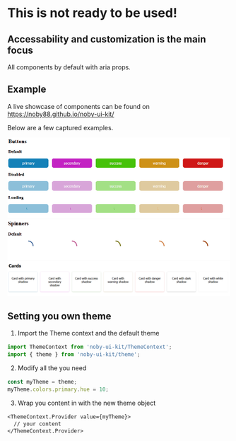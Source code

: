 # This is not ready to be used!

## Accessability and customization is the main focus

All components by default with aria props.

## Example

A live showcase of components can be found on https://noby88.github.io/noby-ui-kit/

Below are a few captured examples.

![](.images/buttons.gif)
![](.images/spinners.gif)
![](.images/cards.png)

## Setting you own theme

1. Import the Theme context and the default theme

```javascript
import ThemeContext from 'noby-ui-kit/ThemeContext';
import { theme } from 'noby-ui-kit/theme';
```

2. Modify all the you need

```javascript
const myTheme = theme;
myTheme.colors.primary.hue = 10;
```

3. Wrap you content in with the new theme object

```JSX
<ThemeContext.Provider value={myTheme}>
  // your content
</ThemeContext.Provider>
```
